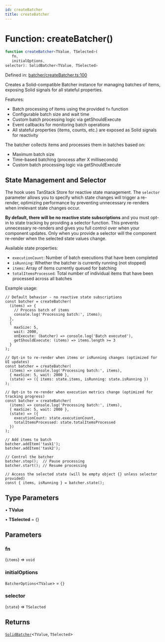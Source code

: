 ```yaml
---
id: createBatcher
title: createBatcher
---
```


<!-- DO NOT EDIT: this page is autogenerated from the type comments -->

# Function: createBatcher()

```ts
function createBatcher<TValue, TSelected>(
   fn, 
   initialOptions, 
selector): SolidBatcher<TValue, TSelected>
```

Defined in: [batcher/createBatcher.ts:100](https://github.com/TanStack/persister/blob/main/packages/solid-persister/src/batcher/createBatcher.ts#L100)

Creates a Solid-compatible Batcher instance for managing batches of items, exposing Solid signals for all stateful properties.

Features:
- Batch processing of items using the provided `fn` function
- Configurable batch size and wait time
- Custom batch processing logic via getShouldExecute
- Event callbacks for monitoring batch operations
- All stateful properties (items, counts, etc.) are exposed as Solid signals for reactivity

The batcher collects items and processes them in batches based on:
- Maximum batch size
- Time-based batching (process after X milliseconds)
- Custom batch processing logic via getShouldExecute

## State Management and Selector

The hook uses TanStack Store for reactive state management. The `selector` parameter allows you
to specify which state changes will trigger a re-render, optimizing performance by preventing
unnecessary re-renders when irrelevant state changes occur.

**By default, there will be no reactive state subscriptions** and you must opt-in to state
tracking by providing a selector function. This prevents unnecessary re-renders and gives you
full control over when your component updates. Only when you provide a selector will the
component re-render when the selected state values change.

Available state properties:
- `executionCount`: Number of batch executions that have been completed
- `isRunning`: Whether the batcher is currently running (not stopped)
- `items`: Array of items currently queued for batching
- `totalItemsProcessed`: Total number of individual items that have been processed across all batches

Example usage:
```tsx
// Default behavior - no reactive state subscriptions
const batcher = createBatcher(
  (items) => {
    // Process batch of items
    console.log('Processing batch:', items);
  },
  {
    maxSize: 5,
    wait: 2000,
    onExecute: (batcher) => console.log('Batch executed'),
    getShouldExecute: (items) => items.length >= 3
  }
);

// Opt-in to re-render when items or isRunning changes (optimized for UI updates)
const batcher = createBatcher(
  (items) => console.log('Processing batch:', items),
  { maxSize: 5, wait: 2000 },
  (state) => ({ items: state.items, isRunning: state.isRunning })
);

// Opt-in to re-render when execution metrics change (optimized for tracking progress)
const batcher = createBatcher(
  (items) => console.log('Processing batch:', items),
  { maxSize: 5, wait: 2000 },
  (state) => ({
    executionCount: state.executionCount,
    totalItemsProcessed: state.totalItemsProcessed
  })
);

// Add items to batch
batcher.addItem('task1');
batcher.addItem('task2');

// Control the batcher
batcher.stop();  // Pause processing
batcher.start(); // Resume processing

// Access the selected state (will be empty object {} unless selector provided)
const { items, isRunning } = batcher.state();
```

## Type Parameters

• **TValue**

• **TSelected** = \{\}

## Parameters

### fn

(`items`) => `void`

### initialOptions

`BatcherOptions`\<`TValue`\> = `{}`

### selector

(`state`) => `TSelected`

## Returns

[`SolidBatcher`](../../../../interfaces/solidbatcher.md)\<`TValue`, `TSelected`\>
